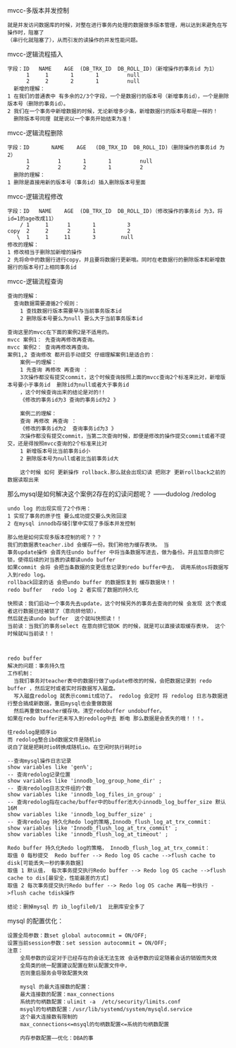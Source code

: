 mvcc-多版本并发控制
    
    就是并发访问数据库的时候，对整在进行事务内处理的数据做多版本管理，用以达到来避免在写操作时，阻塞了
    （串行化就阻塞了），从而引发的读操作的并发性能问题。
    
mvcc-逻辑流程插入

    字段：ID   NAME    AGE  (DB_TRX_ID  DB_ROLL_ID)（新增操作的事务id 为1）
          1     1       1       1         null
          2     2       2       1         null
      新增的理解：
    1 在我们的普通表中 有多余的2/3个字段，一个是数据行的版本号（新增事务id），一个是删除版本号（删除的事务id）。
    2 我们在一个事务中新增数据的时候，无论新增多少条，新增数据行的版本号都是一样的！
      删除版本号同理 就是说以一个事务开始结束为准！    
      
mvcc-逻辑流程删除

    字段：ID       NAME    AGE   (DB_TRX_ID  DB_ROLL_ID)（删除操作的事务id 为2）
          1         1       1       1         null
          2         2       2       1         2
      删除的理解：         
    1 删除是直接用新的版本号（事务id）插入删除版本号里面  
      
mvcc-逻辑流程修改

    字段：ID   NAME    AGE  (DB_TRX_ID  DB_ROLL_ID)（修改操作的事务id 为3，将id=1的age改成11）
        / 1     1      1       1          3
    copy  2     2      2       1          2
       \  1     1     11       3        null
    修改的理解：
    1 修改相当于删除加新增的操作
    2 先将命中的数据行进行copy，并且要将数据行更新哦。同时在老数据行的删除版本和新增数据行的版本号打上相同事务id
    
mvcc-逻辑流程查询    

    查询的理解：
      查询数据需要遵循2个规则：
        1 查找数据行版本需要早与当前事务版本id
        2 删除版本号要么为null 要么大于当前事务版本id
        
    查询这里的mvcc在下面的案例2是不适用的。
    mvcc 案例1： 先查询再修改再查询。
    mvcc 案例2： 查询再修改再查询。
    案例1,2 查询修改 都开启手动提交 仔细理解案例1是适合的：
        案例一的理解：
        1 先查询 再修改 再查询 ：
        3次操作都没有提交commit，这个时候查询按照上面的mvcc查询2个标准来比对，新增版本号要小于事务id  删除id为null或者大于事务id
        ，这个时候查询出来的结论是对的!!
        《修改的事务id为3 查询的事务id为2 》
        
        案例二的理解：
        查询 再修改 再查询 ：
        《修改的事务id为2  查询事务id为3 》
        次操作都没有提交commit，当第二次查询时候，即便是修改的操作提交commit或者不提交，还是得按照mvcc查询的2个标准来比对
        1 新增版本号比当前事务id小
        2 删除版本号为null或者比当前事务id大
        
        这个时候 如何 更新操作 rollback.那么就会出现幻读 把刚才 更新rollback之前的数据读取出来 
        
那么mysql是如何解决这个案例2存在的幻读问题呢？ ——dudolog /redolog

    undo log 的出现实现了2个作用：
    1 实现了事务的原子性 要么成功提交要么失败回滚
    2 在mysql innodb存储引擎中实现了多版本并发控制
    
    那么他是如何实现多版本控制的呢？？？
    我们的数据表teacher.ibd 会缓存一份。我们称他为缓存表块。 当
    事务update操作 会首先往undo buffer 中将当条数据写进去，做为备份。并且加意向排它锁，使得后续的对当表的读都读undo buffer
    如果commit 会将 会把当条数据的变更信息记录到redo buffer中去， 调用系统os将数据写入到redo log。
    rollback回滚的话 会把undo buffer 的数据恢复到 缓存数据块！！
    redo buffer   redo log 2 者实现了数据的持久化
    
    快照读：我们启动一个事务先去update，这个时候另外的事务去查询的时候 会发现 这个表或者这行数据已经被锁了（意向排他锁），
    然后就去读undo buffer  这个就叫快照读！！
    当前读：当我们的事务select 在意向排它锁OK 的时候，就是可以直接读取缓存表块， 这个时候就叫当前读！！
    
    
    
    redo buffer 
    解决的问题：事务持久性
    工作机制： 
      当我们事务对teacher表中的数据行做了update修改的时候，会把数据记录到 redo buffer ，然后定时或者实时将数据写入磁盘。
      写入磁盘redolog 就表示commit成功了。 redolog 会定时 将 redolog 日志与数据进行整合搞成新数据，重启mysql也会重做数据
      然后再重做teacher缓存块。清空redobuffer undobuffer。
    如果在redo buffer还未写入到redolog中去 断电 那么数据是会丢失的哦！！！。
    
    往redolog是顺序io 
    而 redolog整合ibd数据文件是随机io 
    说白了就是把耗时io转换成随机io。在空闲时执行耗时io
    
    --查询mysql操作日志记录
    show variables like 'gen%';
    -- 查询redolog记录位置
    show variables like 'innodb_log_group_home_dir' ; 
    -- 查询redolog日志文件组的个数
    show variables like 'innodb_log_files_in_group' ; 
    -- 查询redolog指在cache/buffer中的buffer池大小innodb_log_buffer_size 默认16M
    show variables like 'innodb_log_buffer_size' ; 
    -- 查询redolog 持久化Redo log的策略,Innodb_flush_log_at_trx_commit：
    show variables like 'Innodb_flush_log_at_trx_commit' ; 
    show variables like 'innodb_flush_log_at_timeout' ; 
    
    Redo buffer 持久化Redo log的策略， Innodb_flush_log_at_trx_commit： 
    取值 0 每秒提交  Redo buffer --> Redo log OS cache -->flush cache to disk[可能丢失一秒的事务数据] 
    取值 1 默认值， 每次事务提交执行Redo buffer --> Redo log OS cache -->flush cache to dis[最安全，性能最差的方式] 
    取值 2 每次事务提交执行Redo buffer --> Redo log OS cache 再每一秒执行 ->flush cache tdisk操作
    
    结论：删掉mysql 的 ib_logfile0/1  比删库安全多了
    
    
mysql 的配置优化：

    设置全局参数：数set global autocommit = ON/OFF;
    设置当前session参数：set session autocommit = ON/OFF;
    注意：
        全局参数的设定对于已经存在的会话无法生效 会话参数的设定随着会话的销毁而失效 
        全局类的统一配置建议配置在默认配置文件中，
        否则重启服务会导致配置失效
    
        mysql 的最大连接数的配置：
        最大连接数的配置：max_connections
        系统的句柄数配置：ulimit -a  /etc/security/limits.conf 
        msyql的句柄数配置：/usr/lib/systemd/system/mysqld.service
        这个最大连接数有限制的  
        max_connections<=msyql的句柄数配置<=系统的句柄数配置  
        
        内存参数配置——优化：DBA的事
        
   
    
    
    
    
    
    
    
    
    
    
    
    
    
    
    
    
    